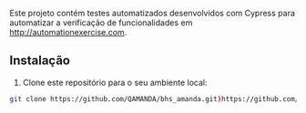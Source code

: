 Este projeto contém testes automatizados desenvolvidos com Cypress para automatizar a verificação de funcionalidades em http://automationexercise.com.

## Instalação

1. Clone este repositório para o seu ambiente local:

```bash
git clone https://github.com/QAMANDA/bhs_amanda.git)https://github.com/QAMANDA/bhs_amanda.git

